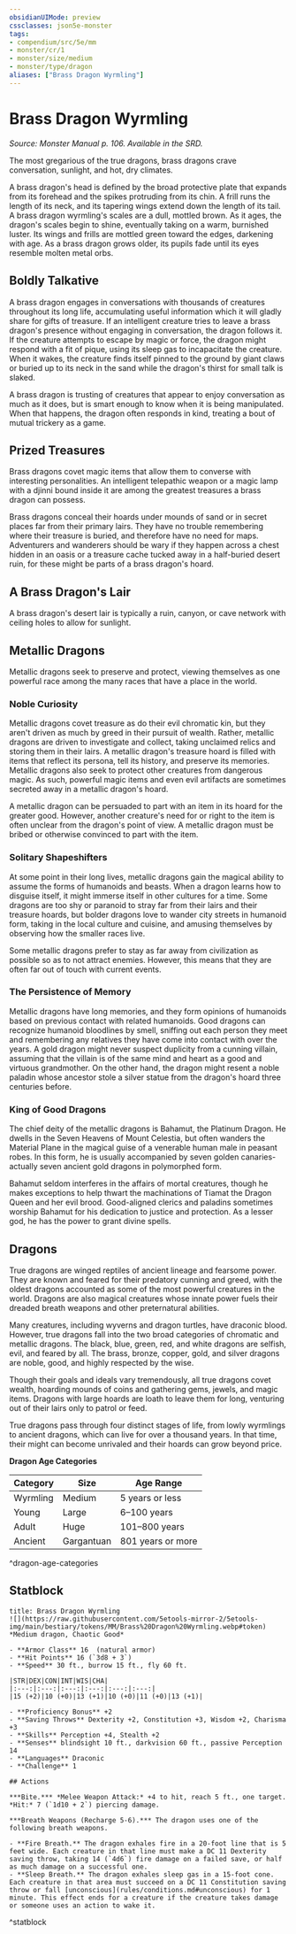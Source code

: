 ```yaml
---
obsidianUIMode: preview
cssclasses: json5e-monster
tags:
- compendium/src/5e/mm
- monster/cr/1
- monster/size/medium
- monster/type/dragon
aliases: ["Brass Dragon Wyrmling"]
---
```

# Brass Dragon Wyrmling
*Source: Monster Manual p. 106. Available in the SRD.*  

The most gregarious of the true dragons, brass dragons crave conversation, sunlight, and hot, dry climates.

A brass dragon's head is defined by the broad protective plate that expands from its forehead and the spikes protruding from its chin. A frill runs the length of its neck, and its tapering wings extend down the length of its tail. A brass dragon wyrmling's scales are a dull, mottled brown. As it ages, the dragon's scales begin to shine, eventually taking on a warm, burnished luster. Its wings and frills are mottled green toward the edges, darkening with age. As a brass dragon grows older, its pupils fade until its eyes resemble molten metal orbs.

## Boldly Talkative

A brass dragon engages in conversations with thousands of creatures throughout its long life, accumulating useful information which it will gladly share for gifts of treasure. If an intelligent creature tries to leave a brass dragon's presence without engaging in conversation, the dragon follows it. If the creature attempts to escape by magic or force, the dragon might respond with a fit of pique, using its sleep gas to incapacitate the creature. When it wakes, the creature finds itself pinned to the ground by giant claws or buried up to its neck in the sand while the dragon's thirst for small talk is slaked.

A brass dragon is trusting of creatures that appear to enjoy conversation as much as it does, but is smart enough to know when it is being manipulated. When that happens, the dragon often responds in kind, treating a bout of mutual trickery as a game.

## Prized Treasures

Brass dragons covet magic items that allow them to converse with interesting personalities. An intelligent telepathic weapon or a magic lamp with a djinni bound inside it are among the greatest treasures a brass dragon can possess.

Brass dragons conceal their hoards under mounds of sand or in secret places far from their primary lairs. They have no trouble remembering where their treasure is buried, and therefore have no need for maps. Adventurers and wanderers should be wary if they happen across a chest hidden in an oasis or a treasure cache tucked away in a half-buried desert ruin, for these might be parts of a brass dragon's hoard.

## A Brass Dragon's Lair

A brass dragon's desert lair is typically a ruin, canyon, or cave network with ceiling holes to allow for sunlight.

## Metallic Dragons

Metallic dragons seek to preserve and protect, viewing themselves as one powerful race among the many races that have a place in the world.

### Noble Curiosity

Metallic dragons covet treasure as do their evil chromatic kin, but they aren't driven as much by greed in their pursuit of wealth. Rather, metallic dragons are driven to investigate and collect, taking unclaimed relics and storing them in their lairs. A metallic dragon's treasure hoard is filled with items that reflect its persona, tell its history, and preserve its memories. Metallic dragons also seek to protect other creatures from dangerous magic. As such, powerful magic items and even evil artifacts are sometimes secreted away in a metallic dragon's hoard.

A metallic dragon can be persuaded to part with an item in its hoard for the greater good. However, another creature's need for or right to the item is often unclear from the dragon's point of view. A metallic dragon must be bribed or otherwise convinced to part with the item.

### Solitary Shapeshifters

At some point in their long lives, metallic dragons gain the magical ability to assume the forms of humanoids and beasts. When a dragon learns how to disguise itself, it might immerse itself in other cultures for a time. Some dragons are too shy or paranoid to stray far from their lairs and their treasure hoards, but bolder dragons love to wander city streets in humanoid form, taking in the local culture and cuisine, and amusing themselves by observing how the smaller races live.

Some metallic dragons prefer to stay as far away from civilization as possible so as to not attract enemies. However, this means that they are often far out of touch with current events.

### The Persistence of Memory

Metallic dragons have long memories, and they form opinions of humanoids based on previous contact with related humanoids. Good dragons can recognize humanoid bloodlines by smell, sniffing out each person they meet and remembering any relatives they have come into contact with over the years. A gold dragon might never suspect duplicity from a cunning villain, assuming that the villain is of the same mind and heart as a good and virtuous grandmother. On the other hand, the dragon might resent a noble paladin whose ancestor stole a silver statue from the dragon's hoard three centuries before.

### King of Good Dragons

The chief deity of the metallic dragons is Bahamut, the Platinum Dragon. He dwells in the Seven Heavens of Mount Celestia, but often wanders the Material Plane in the magical guise of a venerable human male in peasant robes. In this form, he is usually accompanied by seven golden canaries-actually seven ancient gold dragons in polymorphed form.

Bahamut seldom interferes in the affairs of mortal creatures, though he makes exceptions to help thwart the machinations of Tiamat the Dragon Queen and her evil brood. Good-aligned clerics and paladins sometimes worship Bahamut for his dedication to justice and protection. As a lesser god, he has the power to grant divine spells.

## Dragons

True dragons are winged reptiles of ancient lineage and fearsome power. They are known and feared for their predatory cunning and greed, with the oldest dragons accounted as some of the most powerful creatures in the world. Dragons are also magical creatures whose innate power fuels their dreaded breath weapons and other preternatural abilities.

Many creatures, including wyverns and dragon turtles, have draconic blood. However, true dragons fall into the two broad categories of chromatic and metallic dragons. The black, blue, green, red, and white dragons are selfish, evil, and feared by all. The brass, bronze, copper, gold, and silver dragons are noble, good, and highly respected by the wise.

Though their goals and ideals vary tremendously, all true dragons covet wealth, hoarding mounds of coins and gathering gems, jewels, and magic items. Dragons with large hoards are loath to leave them for long, venturing out of their lairs only to patrol or feed.

True dragons pass through four distinct stages of life, from lowly wyrmlings to ancient dragons, which can live for over a thousand years. In that time, their might can become unrivaled and their hoards can grow beyond price.

**Dragon Age Categories**

| Category | Size | Age Range |
|----------|------|-----------|
| Wyrmling | Medium | 5 years or less |
| Young | Large | 6–100 years |
| Adult | Huge | 101–800 years |
| Ancient | Gargantuan | 801 years or more |
^dragon-age-categories

## Statblock

```ad-statblock
title: Brass Dragon Wyrmling
![](https://raw.githubusercontent.com/5etools-mirror-2/5etools-img/main/bestiary/tokens/MM/Brass%20Dragon%20Wyrmling.webp#token)
*Medium dragon, Chaotic Good*

- **Armor Class** 16  (natural armor)
- **Hit Points** 16 (`3d8 + 3`)
- **Speed** 30 ft., burrow 15 ft., fly 60 ft.

|STR|DEX|CON|INT|WIS|CHA|
|:---:|:---:|:---:|:---:|:---:|:---:|
|15 (+2)|10 (+0)|13 (+1)|10 (+0)|11 (+0)|13 (+1)|

- **Proficiency Bonus** +2
- **Saving Throws** Dexterity +2, Constitution +3, Wisdom +2, Charisma +3
- **Skills** Perception +4, Stealth +2
- **Senses** blindsight 10 ft., darkvision 60 ft., passive Perception 14
- **Languages** Draconic
- **Challenge** 1

## Actions

***Bite.*** *Melee Weapon Attack:* +4 to hit, reach 5 ft., one target. *Hit:* 7 (`1d10 + 2`) piercing damage.

***Breath Weapons (Recharge 5-6).*** The dragon uses one of the following breath weapons.

- **Fire Breath.** The dragon exhales fire in a 20-foot line that is 5 feet wide. Each creature in that line must make a DC 11 Dexterity saving throw, taking 14 (`4d6`) fire damage on a failed save, or half as much damage on a successful one.  
- **Sleep Breath.** The dragon exhales sleep gas in a 15-foot cone. Each creature in that area must succeed on a DC 11 Constitution saving throw or fall [unconscious](rules/conditions.md#unconscious) for 1 minute. This effect ends for a creature if the creature takes damage or someone uses an action to wake it.  
```
^statblock